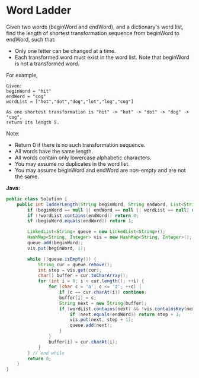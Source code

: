# Word Ladder

Given two words (beginWord and endWord), and a dictionary's word list, find the length of shortest transformation sequence from beginWord to endWord, such that:

- Only one letter can be changed at a time.
- Each transformed word must exist in the word list. Note that beginWord is not a transformed word.

For example,

    Given:
    beginWord = "hit"
    endWord = "cog"
    wordList = ["hot","dot","dog","lot","log","cog"]

    As one shortest transformation is "hit" -> "hot" -> "dot" -> "dog" -> "cog",
    return its length 5.

Note:

- Return 0 if there is no such transformation sequence.
- All words have the same length.
- All words contain only lowercase alphabetic characters.
- You may assume no duplicates in the word list.
- You may assume beginWord and endWord are non-empty and are not the same.

**Java:**
```java
public class Solution {
    public int ladderLength(String beginWord, String endWord, List<String> wordList) {
        if (beginWord == null || endWord == null || wordList == null) return 0;
        if (!wordList.contains(endWord)) return 0;
        if (beginWord.equals(endWord)) return 1;

        LinkedList<String> queue = new LinkedList<String>();
        HashMap<String, Integer> vis = new HashMap<String, Integer>();
        queue.add(beginWord);
        vis.put(beginWord, 1);

        while (!queue.isEmpty()) {
            String cur = queue.remove();
            int step = vis.get(cur);
            char[] buffer = cur.toCharArray();
            for (int i = 0; i < cur.length(); ++i) {
                for (char c = 'a'; c <= 'z'; ++c) {
                    if (c == cur.charAt(i)) continue;
                    buffer[i] = c;
                    String next = new String(buffer);
                    if (wordList.contains(next) && !vis.containsKey(next)) {
                        if (next.equals(endWord)) return step + 1;
                        vis.put(next, step + 1);
                        queue.add(next);
                    }
                }
                buffer[i] = cur.charAt(i);
            }
        } // end while
        return 0;
    }
}
```
